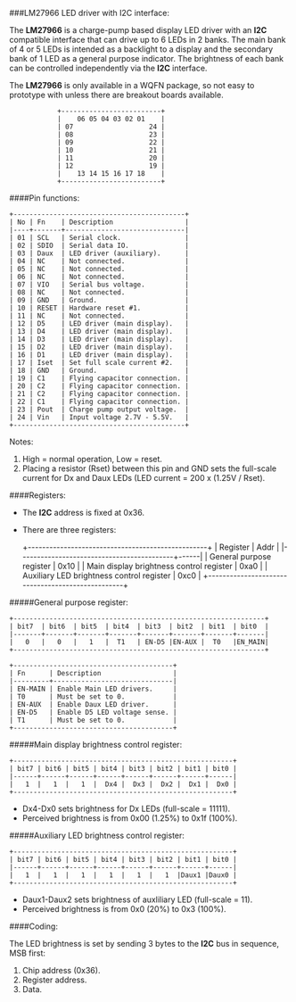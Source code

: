 ###LM27966 LED driver with I2C interface:

The **LM27966** is a charge-pump based display LED driver with an **I2C** compatible interface that can drive up to 6 LEDs in 2 banks. The main bank of 4 or 5 LEDs is intended as a backlight to a display and the secondary bank of 1 LED as a general purpose indicator. The brightness of each bank can be controlled independently via the **I2C** interface.

The **LM27966** is only available in a WQFN package, so not easy to prototype with unless there are breakout boards available.

                +-------------------------+
                |    06 05 04 03 02 01    |
                | 07                   24 |
                | 08                   23 |
                | 09                   22 |
                | 10                   21 |
                | 11                   20 |
                | 12                   19 |
                |    13 14 15 16 17 18    |
                +-------------------------+

####Pin functions:

    +-------------------------------------------+
    | No | Fn    | Description                  |
    |----+-------+------------------------------|
    | 01 | SCL   | Serial clock.                |
    | 02 | SDIO  | Serial data IO.              |
    | 03 | Daux  | LED driver (auxiliary).      |
    | 04 | NC    | Not connected.               |
    | 05 | NC    | Not connected.               |
    | 06 | NC    | Not connected.               |
    | 07 | VIO   | Serial bus voltage.          |
    | 08 | NC    | Not connected.               |
    | 09 | GND   | Ground.                      |
    | 10 | RESET | Hardware reset #1.           |
    | 11 | NC    | Not connected.               |
    | 12 | D5    | LED driver (main display).   |
    | 13 | D4    | LED driver (main display).   |
    | 14 | D3    | LED driver (main display).   |
    | 15 | D2    | LED driver (main display).   |
    | 16 | D1    | LED driver (main display).   |
    | 17 | Iset  | Set full scale current #2.   |
    | 18 | GND   | Ground.                      |
    | 19 | C1    | Flying capacitor connection. |
    | 20 | C2    | Flying capacitor connection. |
    | 21 | C2    | Flying capacitor connection. |
    | 22 | C1    | Flying capacitor connection. |
    | 23 | Pout  | Charge pump output voltage.  |
    | 24 | Vin   | Input voltage 2.7V - 5.5V.   |
    +-------------------------------------------+

 Notes:
 1. High = normal operation, Low = reset.
 2. Placing a resistor (Rset) between this pin and GND sets the full-scale current for Dx and Daux LEDs (LED current = 200 x (1.25V / Rset).

####Registers:

 * The **I2C** address is fixed at 0x36.
 * There are three registers:

     +--------------------------------------------------+
     | Register                                  | Addr |
     |-------------------------------------------+------|
     | General purpose register                  | 0x10 |
     | Main display brightness control register  | 0xa0 |
     | Auxiliary LED brightness control register | 0xc0 |
     +--------------------------------------------------+

#####General purpose register:

    +---------------------------------------------------------------+
    | bit7  | bit6  | bit5  | bit4  | bit3  | bit2  | bit1  | bit0  |
    |-------+-------+-------+-------+-------+-------+-------+-------|
    |   0   |   0   |   1   |  T1   | EN-D5 |EN-AUX |  T0   |EN_MAIN|
    +---------------------------------------------------------------+

    +----------------------------------------+
    | Fn      | Description                  |
    |---------+------------------------------|
    | EN-MAIN | Enable Main LED drivers.     |
    | T0      | Must be set to 0.            |
    | EN-AUX  | Enable Daux LED driver.      |
    | EN-D5   | Enable D5 LED voltage sense. |
    | T1      | Must be set to 0.            |
    +----------------------------------------+

#####Main display brightness control register:

    +-------------------------------------------------------+
    | bit7 | bit6 | bit5 | bit4 | bit3 | bit2 | bit1 | bit0 |
    |------+------+------+------+------+------+------+------|
    |   1  |   1  |   1  |  Dx4 |  Dx3 |  Dx2 |  Dx1 |  Dx0 |
    +-------------------------------------------------------+

 * Dx4-Dx0 sets brightness for Dx LEDs (full-scale = 11111).
 * Perceived brightness is from 0x00 (1.25%) to 0x1f (100%).

#####Auxiliary LED brightness control register:

    +-------------------------------------------------------+
    | bit7 | bit6 | bit5 | bit4 | bit3 | bit2 | bit1 | bit0 |
    |------+------+------+------+------+------+------+------|
    |   1  |   1  |   1  |   1  |   1  |   1  |Daux1 |Daux0 |
    +-------------------------------------------------------+

 * Daux1-Daux2 sets brightness of auxliliary LED (full-scale = 11).
 * Perceived brightness is from 0x0 (20%) to 0x3 (100%).

####Coding:

The LED brightness is set by sending 3 bytes to the **I2C** bus in sequence, MSB first:

 1. Chip address (0x36).
 2. Register address.
 3. Data.

